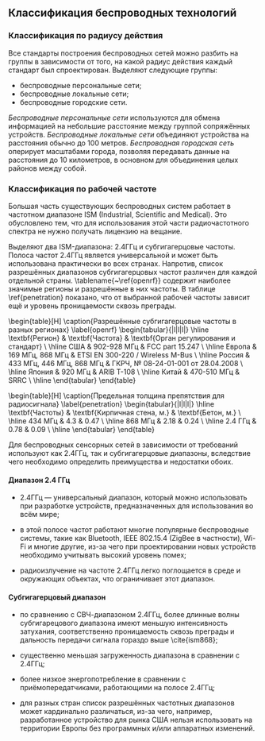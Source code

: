 ## Классификация беспроводных технологий

### Классификация по радиусу действия

Все стандарты построения беспроводных сетей можно разбить на группы в
зависимости от того, на какой радиус действия каждый стандарт
был спроектирован. Выделяют следующие группы:

  - беспроводные персональные сети;
  - беспроводные локальные сети;
  - беспроводные городские сети.

_Беспроводные персональные сети_ используются для обмена информацией
на небольшие расстояние между группой сопряжённых устройств.
_Беспроводные локальные сети_ объединяют устройства на расстояния
обычно до 100 метров. _Беспроводная городская сеть_ оперирует
масштабами города, позволяя передавать данные на расстояния до 10
километров, в основном для объединения целых районов между собой.

### Классификация по рабочей частоте

Большая часть существующих беспроводных систем работает в частотном
диапазоне ISM (Industrial, Scientific and Medical). Это обусловлено
тем, что для использования этой части радиочастотного спектра не
нужно получать лицензию на вещание.

Выделяют два ISM-диапазона: 2.4ГГц и субгигагерцовые частоты. Полоса
частот 2.4ГГц является универсальной и может быть использована
практически во всех странах. Напротив, список разрешённых диапазонов
субгигагерцовых частот различен для каждой отдельной страны.
\tablename{~\ref{openrf}} содержит наиболее значимые регионы и
разрешённые в них частоты. В таблице \ref{penetration} показано, что
от выбранной рабочей частоты зависит ещё и уровень проницаемости
сквозь преграды.

\begin{table}[H]
\caption{Разрешённые субгигагерцовые частоты в разных регионах}
\label{openrf}
\begin{tabular}{|l|l|l|}
\hline
\textbf{Регион} & \textbf{Частота} & \textbf{Орган регулирования и стандарт} \\ \hline
США    & 902-928 МГц               & FCC part 15.247                    \\ \hline
Европа & 169 МГц, 868 МГц          & ETSI EN 300-220 / Wireless M-Bus   \\ \hline
Россия & 433 МГц, 446 МГц, 868 МГц & ГКРЧ, № 08-24-01-001 от 28.04.2008 \\ \hline
Япония & 920 МГц                   & ARIB T-108                         \\ \hline
Китай  & 470-510 МГц               & SRRC                               \\ \hline
\end{tabular}
\end{table}

\begin{table}[H]
\caption{Предельная толщина препятствия для радиосигнала}
\label{penetration}
\begin{tabular}{|l|l|l|}
\hline
\textbf{Частоты} & \textbf{Кирпичная стена, м.} & \textbf{Бетон, м.} \\ \hline
434 МГц & 4.3                 & 0.47      \\ \hline
868 МГц & 2.18                & 0.24      \\ \hline
2.4 ГГц & 0.78                & 0.09      \\ \hline
\end{tabular}
\end{table}

Для беспроводных сенсорных сетей в зависимости от требований
используют как 2.4ГГц, так и субгигагерцовые диапазоны, вследствие
чего необходимо определить преимущества и недостатки обоих.

#### Диапазон 2.4 ГГц

  - 2.4ГГц — универсальный диапазон, который можно использовать при
    разработке устройств, предназначенных для использования во всём
    мире;

  - в этой полосе частот работают многие популярные беспроводные
    системы, такие как Bluetooth, IEEE 802.15.4 (ZigBee в частности),
    Wi-Fi и многие другие, из-за чего при проектировании новых
    устройств необходимо учитывать высокий уровень помех;

  - радиоизлучение на частоте 2.4ГГц легко поглощается в среде и
    окружающих объектах, что ограничивает этот диапазон.

#### Субгигагерцовый диапазон

  - по сравнению с СВЧ-диапазоном 2.4ГГц, более длинные волны
    субгигарецового диапазона имеют меньшую интенсивность затухания,
    соответственно проницаемость сквозь преграды и дальность передачи
    сигнала гораздо выше \cite{ism868};

  - существенно меньшая загруженность диапазона в сравнении с 2.4ГГц;

  - более низкое энергопотребление в сравнении с приёмопередатчиками,
    работающими на полосе 2.4ГГц;

  - для разных стран список разрешённых частотных диапазонов может
    кардинально различаться, из-за чего, например, разработанное
    устройство для рынка США нельзя использовать на территории Европы
    без программных и/или аппаратных изменений.
